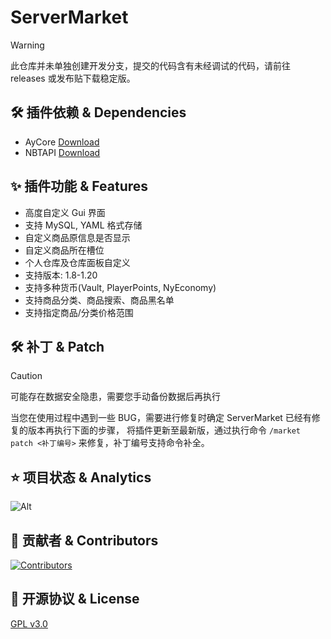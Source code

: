 # ServerMarket

> [!WARNING]  
> 此仓库并未单独创建开发分支，提交的代码含有未经调试的代码，请前往 releases 或发布贴下载稳定版。

## 🛠 插件依赖 & Dependencies

+ AyCore [Download](https://cdn.mc9y.com/files/AyCore/AyCore-1.0.6-BETA.jar)
+ NBTAPI [Download](https://www.spigotmc.org/resources/nbt-api.7939/)

## ✨ 插件功能 & Features

* 高度自定义 Gui 界面
* 支持 MySQL, YAML 格式存储
* 自定义商品原信息是否显示
* 自定义商品所在槽位
* 个人仓库及仓库面板自定义
* 支持版本: 1.8-1.20
* 支持多种货币(Vault, PlayerPoints, NyEconomy)
* 支持商品分类、商品搜索、商品黑名单
* 支持指定商品/分类价格范围

## 🛠 补丁 & Patch

> [!CAUTION]  
> 可能存在数据安全隐患，需要您手动备份数据后再执行

当您在使用过程中遇到一些 BUG，需要进行修复时确定 ServerMarket 已经有修复的版本再执行下面的步骤，
将插件更新至最新版，通过执行命令 `/market patch <补丁编号>` 来修复，补丁编号支持命令补全。

## ⭐ 项目状态 & Analytics

![Alt](https://repobeats.axiom.co/api/embed/b687c19b5d43169f91a2822e8673f7cbbdd73231.svg "Repobeats analytics image")

## 🌱 贡献者 & Contributors

<a href="https://github.com/blank038/ServerMarket/graphs/contributors">
  <img src="https://contrib.rocks/image?repo=blank038/ServerMarket" alt="Contributors"/>
</a>

## 📃 开源协议 & License

[GPL v3.0](https://opensource.org/license/gpl-3-0/)